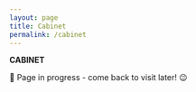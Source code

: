 ```yaml
---
layout: page
title: Cabinet
permalink: /cabinet
---
```


<b>CABINET</b>

🚧 Page in progress - come back to visit later! 😉

<style>
  .wrapper {
    max-width: 58em;
  }
</style>